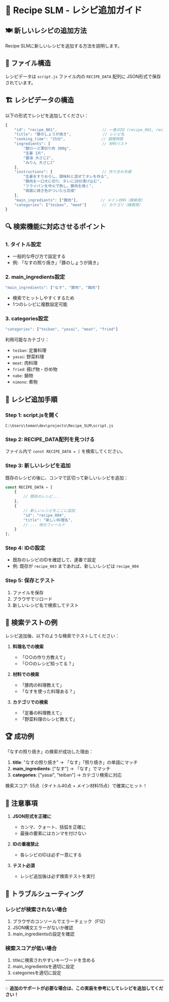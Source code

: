 # 📝 Recipe SLM - レシピ追加ガイド

## 🍽️ 新しいレシピの追加方法

Recipe SLMに新しいレシピを追加する方法を説明します。

## 📁 ファイル構造

レシピデータは `script.js` ファイル内の `RECIPE_DATA` 配列に JSON形式で保存されています。

## 🏗️ レシピデータの構造

以下の形式でレシピを追加してください：

```javascript
{
    "id": "recipe_001",                    // 一意のID (recipe_001, recipe_002, ...)
    "title": "豚のしょうが焼き",              // レシピ名
    "cooking_time": "15分",                // 調理時間
    "ingredients": [                       // 材料リスト
        "豚ロース薄切り肉 300g",
        "生姜 1片",
        "醤油 大さじ2",
        "みりん 大さじ1"
    ],
    "instructions": [                      // 作り方の手順
        "生姜をすりおろし、調味料と混ぜてタレを作る",
        "豚肉を一口大に切り、タレに10分漬け込む",
        "フライパンを中火で熱し、豚肉を焼く",
        "両面に焼き色がついたら完成"
    ],
    "main_ingredients": ["豚肉"],          // メイン材料（検索用）
    "categories": ["teiban", "meat"]       // カテゴリ（検索用）
}
```

## 🔍 検索機能に対応させるポイント

### 1. タイトル設定
- 一般的な呼び方で設定する
- 例: 「なすの照り焼き」「豚のしょうが焼き」

### 2. main_ingredients設定
```javascript
"main_ingredients": ["なす", "豚肉", "鶏肉"]
```
- 検索でヒットしやすくするため
- 1つのレシピに複数設定可能

### 3. categories設定
```javascript
"categories": ["teiban", "yasai", "meat", "fried"]
```

利用可能なカテゴリ：
- `teiban`: 定番料理
- `yasai`: 野菜料理  
- `meat`: 肉料理
- `fried`: 揚げ物・炒め物
- `nabe`: 鍋物
- `nimono`: 煮物

## 📝 レシピ追加手順

### Step 1: script.jsを開く
```
C:\Users\tomon\dev\projects\Recipe_SLM\script.js
```

### Step 2: RECIPE_DATA配列を見つける
ファイル内で `const RECIPE_DATA = [` を検索してください。

### Step 3: 新しいレシピを追加
既存のレシピの後に、コンマで区切って新しいレシピを追加：

```javascript
const RECIPE_DATA = [
    {
        // 既存のレシピ...
    },
    {
        // 新しいレシピをここに追加
        "id": "recipe_004",
        "title": "新しい料理名",
        // ... 他のフィールド
    }
];
```

### Step 4: IDの設定
- 既存のレシピのIDを確認して、連番で設定
- 例: 既存が `recipe_003` まであれば、新しいレシピは `recipe_004`

### Step 5: 保存とテスト
1. ファイルを保存
2. ブラウザでリロード
3. 新しいレシピ名で検索してテスト

## 🎯 検索テストの例

レシピ追加後、以下のような検索でテストしてください：

1. **料理名での検索**
   - 「○○の作り方教えて」
   - 「○○のレシピ知ってる？」

2. **材料での検索**
   - 「豚肉の料理教えて」
   - 「なすを使った料理ある？」

3. **カテゴリでの検索**
   - 「定番の料理教えて」
   - 「野菜料理のレシピ教えて」

## 🏆 成功例

「なすの照り焼き」の検索が成功した理由：

1. **title**: "なすの照り焼き" → 「なす」「照り焼き」の単語にマッチ
2. **main_ingredients**: ["なす"] → 「なす」でマッチ 
3. **categories**: ["yasai", "teiban"] → カテゴリ検索に対応

検索スコア: 55点（タイトル40点 + メイン材料15点）で確実にヒット！

## 🚨 注意事項

1. **JSON形式を正確に**
   - カンマ、クォート、括弧を正確に
   - 最後の要素にはカンマを付けない

2. **IDの重複禁止**
   - 各レシピのIDは必ず一意にする

3. **テスト必須**
   - レシピ追加後は必ず検索テストを実行

## 🔧 トラブルシューティング

### レシピが検索されない場合
1. ブラウザのコンソールでエラーチェック（F12）
2. JSON構文エラーがないか確認
3. main_ingredientsの設定を確認

### 検索スコアが低い場合
1. titleに検索されやすいキーワードを含める
2. main_ingredientsを適切に設定
3. categoriesを適切に設定

---

💡 **追加のサポートが必要な場合は、この実装を参考にしてレシピを追加してください！**